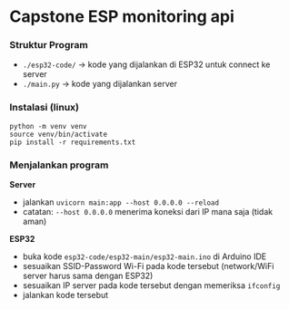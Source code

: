 # Capstone ESP monitoring api

### Struktur Program
- `./esp32-code/` -> kode yang dijalankan di ESP32 untuk connect ke server
- `./main.py` -> kode yang dijalankan server

### Instalasi (linux)
```
python -m venv venv
source venv/bin/activate
pip install -r requirements.txt

```

### Menjalankan program
**Server**
- jalankan `uvicorn main:app --host 0.0.0.0 --reload`
- catatan: `--host 0.0.0.0` menerima koneksi dari IP mana saja (tidak aman)

**ESP32**
- buka kode `esp32-code/esp32-main/esp32-main.ino` di Arduino IDE
- sesuaikan SSID-Password Wi-Fi pada kode tersebut (network/WiFi server harus sama dengan ESP32)
- sesuaikan IP server pada kode tersebut dengan memeriksa `ifconfig`
- jalankan kode tersebut
